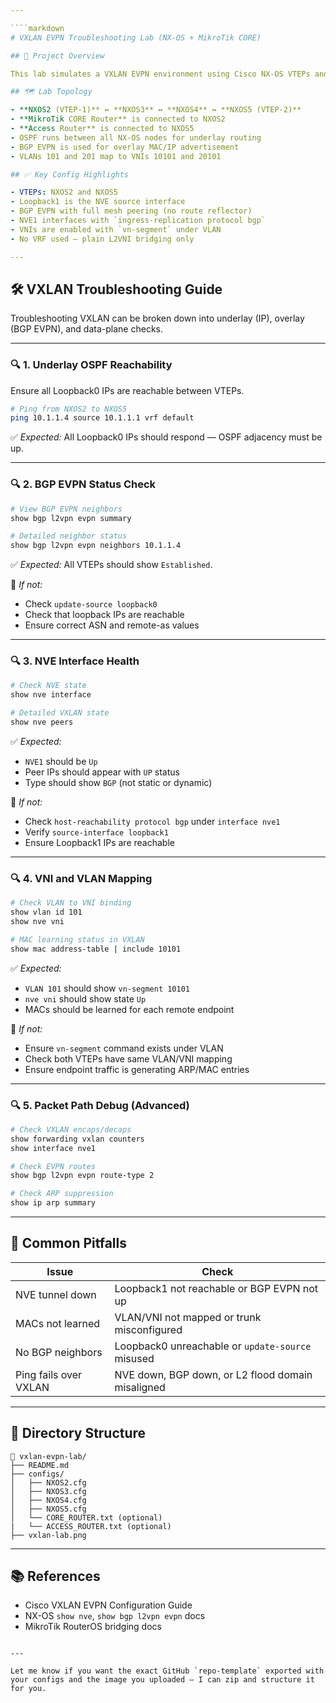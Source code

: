 ```yaml
---

````markdown
# VXLAN EVPN Troubleshooting Lab (NX-OS + MikroTik CORE)

## 🧠 Project Overview

This lab simulates a VXLAN EVPN environment using Cisco NX-OS VTEPs and MikroTik core routers. The goal is to validate L2 connectivity over VXLAN across distributed access points and understand how to troubleshoot common VXLAN issues.

## 🗺️ Lab Topology

- **NXOS2 (VTEP-1)** ↔ **NXOS3** ↔ **NXOS4** ↔ **NXOS5 (VTEP-2)**
- **MikroTik CORE Router** is connected to NXOS2
- **Access Router** is connected to NXOS5
- OSPF runs between all NX-OS nodes for underlay routing
- BGP EVPN is used for overlay MAC/IP advertisement
- VLANs 101 and 201 map to VNIs 10101 and 20101

## ✅ Key Config Highlights

- VTEPs: NXOS2 and NXOS5
- Loopback1 is the NVE source interface
- BGP EVPN with full mesh peering (no route reflector)
- NVE1 interfaces with `ingress-replication protocol bgp`
- VNIs are enabled with `vn-segment` under VLAN
- No VRF used — plain L2VNI bridging only

---
```


## 🛠️ VXLAN Troubleshooting Guide

Troubleshooting VXLAN can be broken down into underlay (IP), overlay (BGP EVPN), and data-plane checks.

---

### 🔍 1. **Underlay OSPF Reachability**

Ensure all Loopback0 IPs are reachable between VTEPs.

```bash
# Ping from NXOS2 to NXOS5
ping 10.1.1.4 source 10.1.1.1 vrf default
````

✅ *Expected:* All Loopback0 IPs should respond — OSPF adjacency must be up.

---

### 🔍 2. **BGP EVPN Status Check**

```bash
# View BGP EVPN neighbors
show bgp l2vpn evpn summary

# Detailed neighbor status
show bgp l2vpn evpn neighbors 10.1.1.4
```

✅ *Expected:* All VTEPs should show `Established`.

🛑 *If not:*

* Check `update-source loopback0`
* Check that loopback IPs are reachable
* Ensure correct ASN and remote-as values

---

### 🔍 3. **NVE Interface Health**

```bash
# Check NVE state
show nve interface

# Detailed VXLAN state
show nve peers
```

✅ *Expected:*

* `NVE1` should be `Up`
* Peer IPs should appear with `UP` status
* Type should show `BGP` (not static or dynamic)

🛑 *If not:*

* Check `host-reachability protocol bgp` under `interface nve1`
* Verify `source-interface loopback1`
* Ensure Loopback1 IPs are reachable

---

### 🔍 4. **VNI and VLAN Mapping**

```bash
# Check VLAN to VNI binding
show vlan id 101
show nve vni

# MAC learning status in VXLAN
show mac address-table | include 10101
```

✅ *Expected:*

* `VLAN 101` should show `vn-segment 10101`
* `nve vni` should show state `Up`
* MACs should be learned for each remote endpoint

🛑 *If not:*

* Ensure `vn-segment` command exists under VLAN
* Check both VTEPs have same VLAN/VNI mapping
* Ensure endpoint traffic is generating ARP/MAC entries

---

### 🔍 5. **Packet Path Debug (Advanced)**

```bash
# Check VXLAN encaps/decaps
show forwarding vxlan counters
show interface nve1

# Check EVPN routes
show bgp l2vpn evpn route-type 2

# Check ARP suppression
show ip arp summary
```

---

## 📌 Common Pitfalls

| Issue                 | Check                                             |
| --------------------- | ------------------------------------------------- |
| NVE tunnel down       | Loopback1 not reachable or BGP EVPN not up        |
| MACs not learned      | VLAN/VNI not mapped or trunk misconfigured        |
| No BGP neighbors      | Loopback0 unreachable or `update-source` misused  |
| Ping fails over VXLAN | NVE down, BGP down, or L2 flood domain misaligned |

---

## 📂 Directory Structure

```
📁 vxlan-evpn-lab/
├── README.md
├── configs/
│   ├── NXOS2.cfg
│   ├── NXOS3.cfg
│   ├── NXOS4.cfg
│   ├── NXOS5.cfg
│   └── CORE_ROUTER.txt (optional)
|   └── ACCESS_ROUTER.txt (optional)
├── vxlan-lab.png

```

---

## 📚 References

* Cisco VXLAN EVPN Configuration Guide
* NX-OS `show nve`, `show bgp l2vpn evpn` docs
* MikroTik RouterOS bridging docs

```

---

Let me know if you want the exact GitHub `repo-template` exported with your configs and the image you uploaded — I can zip and structure it for you.
```
